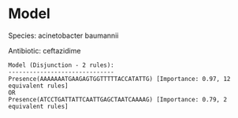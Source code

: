 
# Model

Species: acinetobacter baumannii

Antibiotic: ceftazidime

```
Model (Disjunction - 2 rules):
------------------------------
Presence(AAAAAAATGAAGAGTGGTTTTTACCATATTG) [Importance: 0.97, 12 equivalent rules]
OR
Presence(ATCCTGATTATTCAATTGAGCTAATCAAAAG) [Importance: 0.79, 2 equivalent rules]

```

